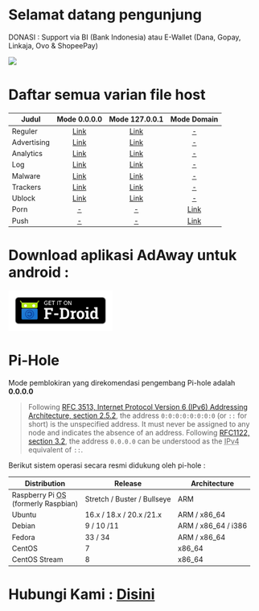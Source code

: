# Selamat datang pengunjung

DONASI : Support via BI (Bank Indonesia) atau E-Wallet (Dana, Gopay, Linkaja, Ovo & ShopeePay)

<img src="https://user-images.githubusercontent.com/94752371/166851078-7768997c-42dd-4cdf-b094-8fb590107a47.png" height="500" style="max-width: 100%;">

# Daftar semua varian file host
<table>
<thead>
<tr>
<th align="center">Judul</th>
<th align="center">Mode 0.0.0.0</th>
<th align="center">Mode 127.0.0.1</th>
<th align="center">Mode Domain</th>
</tr>
</thead>
<tbody>
<tr>
<td>Reguler</td>
<td align="center"><a href="https://raw.githubusercontent.com/fandagroupofficial/hosts/main/pihole/reguler" rel="nofollow">Link</a></td>
<td align="center"><a href="https://raw.githubusercontent.com/fandagroupofficial/hosts/main/adaway/reguler" rel="nofollow">Link</a></td>
<td align="center"><a href="/index" rel="nofollow">-</a></td>
</tr>
<tr>
<td>Advertising</td>
<td align="center"><a href="https://raw.githubusercontent.com/fandagroupofficial/hosts/main/pihole/ads" rel="nofollow">Link</a></td>
<td align="center"><a href="https://raw.githubusercontent.com/fandagroupofficial/hosts/main/adaway/ads" rel="nofollow">Link</a></td>
<td align="center"><a href="/index" rel="nofollow">-</a></td>
</tr>
<tr>
<td>Analytics</td>
<td align="center"><a href="https://raw.githubusercontent.com/fandagroupofficial/hosts/main/pihole/analytics" rel="nofollow">Link</a></td>
<td align="center"><a href="https://raw.githubusercontent.com/fandagroupofficial/hosts/main/adaway/analytics" rel="nofollow">Link</a></td>
<td align="center"><a href="/index" rel="nofollow">-</a></td>
</tr>
<tr>
<td>Log</td>
<td align="center"><a href="https://raw.githubusercontent.com/fandagroupofficial/hosts/main/pihole/log" rel="nofollow">Link</a></td>
<td align="center"><a href="https://raw.githubusercontent.com/fandagroupofficial/hosts/main/adaway/log" rel="nofollow">Link</a></td>
<td align="center"><a href="/index" rel="nofollow">-</a></td>
</tr>
<tr>
<td>Malware</td>
<td align="center"><a href="https://raw.githubusercontent.com/fandagroupofficial/hosts/main/pihole/malware" rel="nofollow">Link</a></td>
<td align="center"><a href="https://raw.githubusercontent.com/fandagroupofficial/hosts/main/adaway/malware" rel="nofollow">Link</a></td>
<td align="center"><a href="/index" rel="nofollow">-</a></td>
</tr>
<tr>
<td>Trackers</td>
<td align="center"><a href="https://raw.githubusercontent.com/fandagroupofficial/hosts/main/pihole/trackers" rel="nofollow">Link</a></td>
<td align="center"><a href="https://raw.githubusercontent.com/fandagroupofficial/hosts/main/adaway/trackers" rel="nofollow">Link</a></td>
<td align="center"><a href="/index" rel="nofollow">-</a></td>
</tr>
<tr>
<td>Ublock</td>
<td align="center"><a href="https://raw.githubusercontent.com/fandagroupofficial/hosts/main/pihole/ublock" rel="nofollow">Link</a></td>
<td align="center"><a href="https://raw.githubusercontent.com/fandagroupofficial/hosts/main/adaway/ublock" rel="nofollow">Link</a></td>
<td align="center"><a href="/index" rel="nofollow">-</a></td>
</tr>
<tr>
<td>Porn</td>
<td align="center"><a href="/index" rel="nofollow">-</a></td>
<td align="center"><a href="/index" rel="nofollow">-</a></td>
<td align="center"><a href="https://raw.githubusercontent.com/fandagroupofficial/hosts/main/domain/porn" rel="nofollow">Link</a></td>
</tr>
<tr>
<td>Push</td>
<td align="center"><a href="/index" rel="nofollow">-</a></td>
<td align="center"><a href="/index" rel="nofollow">-</a></td>
<td align="center"><a href="https://raw.githubusercontent.com/fandagroupofficial/hosts/main/domain/push" rel="nofollow">Link</a></td>
</tr>
</tbody>
</table>

# Download aplikasi AdAway untuk android : 
<p dir="auto"><a href="https://app.adaway.org/adaway.apk" rel="nofollow"><img src="https://raw.githubusercontent.com/AdAway/AdAway/master/Resources/get-it-on-fdroid.png" alt="Get it on official AdAway website" height="80" style="max-width: 100%;"></a>

# Pi-Hole

  Mode pemblokiran yang direkomendasi pengembang Pi-hole adalah <b>0.0.0.0</b>
<p><blockquote>Following <a href="https://tools.ietf.org/html/rfc3513#section-2.5.2">RFC 3513, Internet Protocol Version 6 (<abbr title="Internet Protocol version 6 (addresses like 2001:db8::ff00:42:8329)">IPv6</abbr>) Addressing Architecture, section 2.5.2</a>, the address <code>0:0:0:0:0:0:0:0</code> (or <code>::</code> for short) is the unspecified address. It must never be assigned to any node and indicates the absence of an address. Following <a href="https://tools.ietf.org/html/rfc1122#section-3.2">RFC1122, section 3.2</a>, the address <code>0.0.0.0</code> can be understood as the <abbr title="Internet Protocol version 4 (addresses like 192.168.0.1)">IPv4</abbr> equivalent of <code>::</code>.</blockquote></p>
  
Berikut sistem operasi secara resmi didukung oleh pi-hole :

<table>
<thead>
<tr>
<th>Distribution</th>
<th>Release</th>
<th>Architecture</th>
</tr>
</thead>
<tbody>
<tr>
<td>Raspberry Pi <abbr title="Operating system">OS</abbr> <br>(formerly Raspbian)</td>
<td>Stretch / Buster / Bullseye</td>
<td>ARM</td>
</tr>
<tr>
<td>Ubuntu</td>
<td>16.x / 18.x / 20.x /21.x</td>
<td>ARM / x86_64</td>
</tr>
<tr>
<td>Debian</td>
<td>9 / 10 /11</td>
<td>ARM / x86_64 / i386</td>
</tr>
<tr>
<td>Fedora</td>
<td>33 / 34</td>
<td>ARM / x86_64</td>
</tr>
<tr>
<td>CentOS</td>
<td>7</td>
<td>x86_64</td>
</tr>
<tr>
<td>CentOS Stream</td>
<td>8</td>
<td>x86_64</td>
</tr>
</tbody>
</table>
  
# Hubungi Kami : <a href="https://linktr.ee/fandagroup" target="_blank" class="text-bold">Disini</a>
